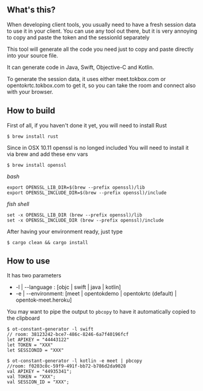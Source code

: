 ## What's this? ##

When developing client tools, you usually need to have a fresh session data to use it in your client. You can use any tool out there, but it is very annoying to copy and paste the token and the sessionId separately

This tool will generate all the code you need just to copy and paste directly into your source file.

It can generate code in Java, Swift, Objective-C and Kotlin.

To generate the session data, it uses either meet.tokbox.com or opentokrtc.tokbox.com to get it, so you can take the room and connect also with your browser.

## How to build ##

First of all, if you haven't done it yet, you will need to install Rust

`$ brew install rust`

Since in OSX 10.11 openssl is no longed included
You will need to install it via brew and add these env vars

`$ brew install openssl`

*bash*

```
export OPENSSL_LIB_DIR=$(brew --prefix openssl)/lib
export OPENSSL_INCLUDE_DIR=$(brew --prefix openssl)/include
```

*fish shell*

```
set -x OPENSSL_LIB_DIR (brew --prefix openssl)/lib
set -x OPENSSL_INCLUDE_DIR (brew --prefix openssl)/include
```

After having your environment ready, just type

`$ cargo clean && cargo install`

## How to use ##

It has two parameters
* -l | --language : [objc | swift | java | kotlin]
* -e | --environment: [meet | opentokdemo | opentokrtc (default) | opentok-meet.heroku]

You may want to pipe the output to `pbcopy` to have it automatically copied to the clipboard

```
$ ot-constant-generator -l swift
// room: 38123242-bce7-486c-8246-6a7f40196fcf
let APIKEY = "44443122"
let TOKEN = "XXX"
let SESSIONID = "XXX"

$ ot-constant-generator -l kotlin -e meet | pbcopy
//room: f0203c0c-59f9-491f-bb72-b786d2da9028
val APIKEY = "44935341";
val TOKEN = "XXX";
val SESSION_ID = "XXX";
```
